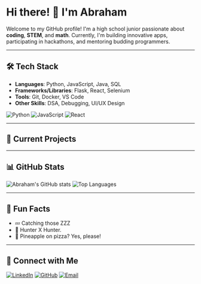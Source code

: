 # Hi there! 👋 I'm Abraham 

Welcome to my GitHub profile! I'm a high school junior passionate about **coding**, **STEM**, and **math**. Currently, I'm building innovative apps, participating in hackathons, and mentoring budding programmers.

---

## 🛠️ Tech Stack
- **Languages**: Python, JavaScript, Java, SQL
- **Frameworks/Libraries**: Flask, React, Selenium
- **Tools**: Git, Docker, VS Code
- **Other Skills**: DSA, Debugging, UI/UX Design

![Python](https://img.shields.io/badge/Python-3776AB?style=flat&logo=python&logoColor=white)
![JavaScript](https://img.shields.io/badge/JavaScript-F7DF1E?style=flat&logo=javascript&logoColor=black)
![React](https://img.shields.io/badge/React-61DAFB?style=flat&logo=react&logoColor=black)

---

## 🚧 Current Projects

---

## 📊 GitHub Stats
![Abraham's GitHub stats](https://github-readme-stats.vercel.app/api?username=AbyTed&show_icons=true&theme=radical)
![Top Languages](https://github-readme-stats.vercel.app/api/top-langs/?username=AbyTed&layout=compact&theme=radical)

---

## 🌟 Fun Facts
- 💤 Catching those ZZZ
- 🌌 Hunter X Hunter.
- 🍕 Pineapple on pizza? Yes, please!

---

## 🤝 Connect with Me
[![LinkedIn](https://img.shields.io/badge/LinkedIn-0077B5?style=flat&logo=linkedin&logoColor=white)](https://www.linkedin.com/in/your-profile/)
[![GitHub](https://img.shields.io/badge/GitHub-100000?style=flat&logo=github&logoColor=white)](https://github.com/username)
[![Email](https://img.shields.io/badge/Email-D14836?style=flat&logo=gmail&logoColor=white)](mailto:your-email@gmail.com)
